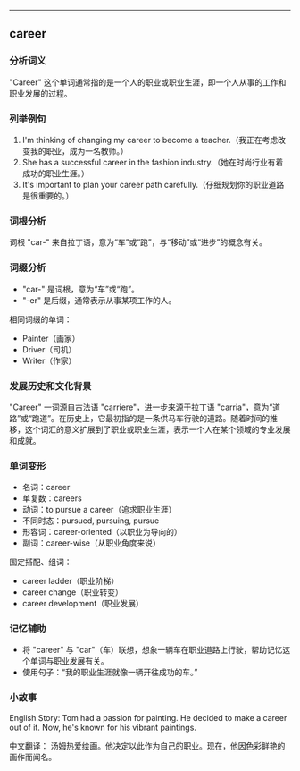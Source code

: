 
---------------
## career
### 分析词义
"Career" 这个单词通常指的是一个人的职业或职业生涯，即一个人从事的工作和职业发展的过程。

### 列举例句
1. I'm thinking of changing my career to become a teacher.（我正在考虑改变我的职业，成为一名教师。）
2. She has a successful career in the fashion industry.（她在时尚行业有着成功的职业生涯。）
3. It's important to plan your career path carefully.（仔细规划你的职业道路是很重要的。）

### 词根分析
词根 "car-" 来自拉丁语，意为“车”或“跑”，与“移动”或“进步”的概念有关。

### 词缀分析
- "car-" 是词根，意为“车”或“跑”。
- "-er" 是后缀，通常表示从事某项工作的人。

相同词缀的单词：
- Painter（画家）
- Driver（司机）
- Writer（作家）

### 发展历史和文化背景
"Career" 一词源自古法语 "carriere"，进一步来源于拉丁语 "carria"，意为“道路”或“跑道”。在历史上，它最初指的是一条供马车行驶的道路。随着时间的推移，这个词汇的意义扩展到了职业或职业生涯，表示一个人在某个领域的专业发展和成就。

### 单词变形
- 名词：career
- 单复数：careers
- 动词：to pursue a career（追求职业生涯）
- 不同时态：pursued, pursuing, pursue
- 形容词：career-oriented（以职业为导向的）
- 副词：career-wise（从职业角度来说）

固定搭配、组词：
- career ladder（职业阶梯）
- career change（职业转变）
- career development（职业发展）

### 记忆辅助
- 将 "career" 与 "car"（车）联想，想象一辆车在职业道路上行驶，帮助记忆这个单词与职业发展有关。
- 使用句子：“我的职业生涯就像一辆开往成功的车。”

### 小故事
English Story:
Tom had a passion for painting. He decided to make a career out of it. Now, he's known for his vibrant paintings.

中文翻译：
汤姆热爱绘画。他决定以此作为自己的职业。现在，他因色彩鲜艳的画作而闻名。

